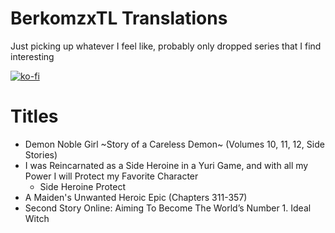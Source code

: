 # BerkomzxTL Translations
Just picking up whatever I feel like, probably only dropped series that I find interesting

[![ko-fi](https://ko-fi.com/img/githubbutton_sm.svg)](https://ko-fi.com/I2I117SQUE)

# Titles
- Demon Noble Girl \~Story of a Careless Demon\~ (Volumes 10, 11, 12, Side Stories)
- I was Reincarnated as a Side Heroine in a Yuri Game, and with all my Power I will Protect my Favorite Character
  - Side Heroine Protect
- A Maiden's Unwanted Heroic Epic (Chapters 311-357)
- Second Story Online: Aiming To Become The World’s Number 1. Ideal Witch
  

